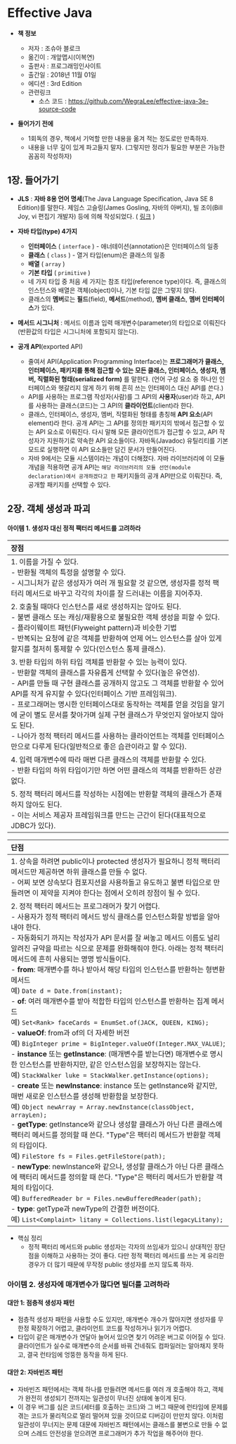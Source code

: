 # Effective Java

- **책 정보**
  - 저자 : 조슈아 블로크
  - 옮긴이 : 개앞맵시(이복연)
  - 출판사 : 프로그래밍인사이트
  - 출간일 : 2018년 11월 01일
  - 에디션 : 3rd Edition
  - 관련링크
    - 소스 코드 : https://github.com/WegraLee/effective-java-3e-source-code

- **들어가기 전에** 
  - 1회독의 경우, 책에서 기억할 만한 내용을 옮겨 적는 정도로만 만족하자. 
  - 내용을 너무 깊이 있게 파고들지 말자. (그렇지만 정리가 필요한 부분은 가능한 꼼꼼히 작성하자)



## 1장. 들어가기

- **JLS** : **자바 8용 언어 명세**(The Java Language Specification, Java SE 8 Edition)를 말한다. 제임스 고슬링(James Gosling, 자바의 아버지), 빌 조이(Bill Joy, vi 편집기 개발자) 등에 의해 작성되었다. ( [링크](https://docs.oracle.com/javase/specs/jls/se8/html/index.html) )

- **자바 타입(type) 4가지**
  - **인터페이스** ( `interface` ) - 애너테이션(annotation)은 인터페이스의 일종
  - **클래스** ( `class` ) - 열거 타입(enum)은 클래스의 일종
  - **배열** ( `array` )
  - **기본 타입** ( `primitive` )
  - 네 가지 타입 중 처음 세 가지는 참조 타입(reference type)이다. 즉, 클래스의 인스턴스와 배열은 객체(object)이나, 기본 타입 값은 그렇지 않다.
  - 클래스의 **멤버**로는 **필드**(field), **메서드**(method), **멤버 클래스**, **멤버 인터페이스**가 있다. 

- **메서드 시그니처** : 메서드 이름과 입력 매개변수(parameter)의 타입으로 이뤄진다(반환값의 타입은 시그니처에 포함되지 않는다).

- **공개 API**(exported API)
  - 줄여서 API(Application Programming Interface)는 **프로그래머가 클래스, 인터페이스, 패키지를 통해 접근할 수 있는 모든 클래스, 인터페이스, 생성자, 멤버, 직렬화된 형태(serialized form)** 를 말한다. (언어 구성 요소 중 하나인 인터페이스와 헷갈리지 않게 하기 위해 흔히 쓰는 인터페이스 대신 API를 쓴다.) 
  - API를 사용하는 프로그램 작성자(사람)를 그 API의 **사용자**(user)라 하고, API를 사용하는 클래스(코드)는 그 API의 **클라이언트**(client)라 한다.
  - 클래스, 인터페이스, 생성자, 멤버, 직렬화된 형태를 총칭해 **API 요소**(API element)라 한다. 공개 API는 그 API를 정의한 패키지의 밖에서 접근할 수 있는 API 요소로 이뤄진다. 다시 말해 모든 클라이언트가 접근할 수 있고, API 작성자가 지원하기로 약속한 API 요소들이다. 자바독(Javadoc) 유틸리티를 기본 모드로 실행하면 이 API 요소들만 담긴 문서가 만들어진다.
  - 자바 9에서는 모듈 시스템이라는 개념이 더해졌다. 자바 라이브러리에 이 모듈 개념을 적용하면 공개 API는 `해당 라이브러리의 모듈 선언(module declaration)에서 공개하겠다고 한` 패키지들의 공개 API만으로 이뤄진다. 즉, 공개할 패키지를 선택할 수 있다.



## 2장. 객체 생성과 파괴

#### 아이템 1. 생성자 대신 정적 팩터리 메서드를 고려하라

| 장점                                                         |
| :----------------------------------------------------------- |
| 1. 이름을 가질 수 있다. <br />- 반환될 객체의 특정을 설명할 수 있다.<br />- 시그니처가 같은 생성자가 여러 개 필요할 것 같으면, 생성자를 정적 팩터리 메서드로 바꾸고 각각의 차이를 잘 드러내는 이름을 지어주자. |
| 2. 호출될 때마다 인스턴스를 새로 생성하지는 않아도 된다.<br />- 불변 클래스 또는 캐싱/재활용으로 불필요한 객체 생성을 피할 수 있다.<br />- 플라이웨이트 패턴(Flyweight pattern)과 비슷한 기법<br />- 반복되는 요청에 같은 객체를 반환하여 언제 어느 인스턴스를 살아 있게 할지를 철저히 통제할 수 있다(인스턴스 통제 클래스). |
| 3. 반환 타입의 하위 타입 객체를 반환할 수 있는 능력이 있다.<br />- 반환할 객체의 클래스를 자유롭게 선택할 수 있다(높은 유연성).<br />- API를 만들 때 구현 클래스를 공개하지 않고도 그 객체를 반환할 수 있어 API를 작게 유지할 수 있다(인터페이스 기반 프레임워크).<br />- 프로그래머는 명시한 인터페이스대로 동작하는 객체를 얻을 것임을 알기에 굳이 별도 문서를 찾아가며 실제 구현 클래스가 무엇인지 알아보지 않아도 된다.<br />- 나아가 정적 팩터리 메서드를 사용하는 클라이언트는 객체를 인터페이스만으로 다루게 된다(일반적으로 좋은 습관이라고 할 수 있다). |
| 4. 입력 매개변수에 따라 매번 다른 클래스의 객체를 반환할 수 있다.<br />- 반환 타입의 하위 타입이기만 하면 어떤 클래스의 객체를 반환하든 상관없다. |
| 5. 정적 팩터리 메서드를 작성하는 시점에는 반환할 객체의 클래스가 존재하지 않아도 된다.<br />- 이는 서비스 제공자 프레임워크를 만드는 근간이 된다(대표적으로 JDBC가 있다). |



| 단점                                                         |
| :----------------------------------------------------------- |
| 1. 상속을 하려면 public이나 protected 생성자가 필요하니 정적 팩터리 메서드만 제공하면 하위 클래스를 만들 수 없다.<br />- 어찌 보면 상속보다 컴포지션을 사용하돌고 유도하고 불변 타입으로 만들려면 이 제약을 지켜야 한다는 점에서 오히려 장점이 될 수 있다. |
| 2. 정적 팩터리 메서드는 프로그래머가 찾기 어렵다.<br />- 사용자가 정적 팩터리 메서드 방식 클래스를 인스턴스화할 방법을 알아내야 한다.<br />- 자동화되기 까지는 작성자가 API 문서를 잘 써놓고 메서드 이름도 널리 알려진 규약을 따르는 식으로 문제를 완화해줘야 한다. 아래는 정적 팩터리 메서드에 흔히 사용되는 명명 방식들이다.<br />- **from**: 매개변수를 하나 받아서 해당 타입의 인스턴스를 반환하는 형변환 메서드<br />  예) `Date d = Date.from(instant);`<br />- **of**: 여러 매개변수를 받아 적합한 타입의 인스턴스를 반환하는 집계 메서드<br />  예) `Set<Rank> faceCards = EnumSet.of(JACK, QUEEN, KING);` <br />- **valueOf**: from과 of의 더 자세한 버전<br />  예) `BigInteger prime = BigInteger.valueOf(Integer.MAX_VALUE)`;  <br />- **instance** 또는 **getInstance**: (매개변수를 받는다면) 매개변수로 명시한 인스턴스를 반환하지만, 같은 인스턴스임을 보장하지는 않는다.<br />  예) `StackWalker luke = StackWalker.getInstance(options);` <br />- **create** 또는 **newInstance**: instance 또는 getInstance와 같지만, 매번 새로운 인스턴스를 생성해 반환함을 보장한다.<br />  예) `Object newArray = Array.newInstance(classObject, arrayLen);` <br />- **getType**: getInstance와 같으나 생성할 클래스가 아닌 다른 클래스에 팩터리 메서드를 정의할 때 쓴다. "Type"은 팩터리 메서드가 반환할 객체의 타입이다.<br />  예) `FileStore fs = Files.getFileStore(path);` <br />- **newType**: newInstance와 같으나, 생성할 클래스가 아닌 다른 클래스에 팩터리 메서드를 정의할 때 쓴다. "Type"은 팩터리 메서드가 반환할 객체의 타입이다.<br />  예) `BufferedReader br = Files.newBufferedReader(path);` <br />- **type**: getType과 newType의 간결한 버전이다.<br />  예) `List<Complaint> litany = Collections.list(legacyLitany);` |

- 핵심 정리
  - 정적 팩터리 메서드와 public 생성자는 각자의 쓰임새가 있으니 상대적인 장단점을 이해하고 사용하는 것이 좋다. 다만 정적 팩터리 메서드를 쓰는 게 유리한 경우가 더 많기 때문에 무작정 public 생성자를 쓰지 않도록 하자.


### 아이템 2. 생성자에 매개변수가 많다면 빌더를 고려하라

#### 대안 1: 점층적 생성자 패턴

- 점층적 생성자 패턴을 사용할 수도 있지만, 매개변수 개수가 많아지면 생성자를 무한정 확장하기 어렵고, 클라이언트 코드를 작성하거나 읽기가 어렵다.
- 타입이 같은 매개변수가 연달아 늘어서 있으면 찾기 어려운 버그로 이어질 수 있다. 클라이언트가 실수로 매개변수의 순서를 바꿔 건네줘도 컴파일러는 알아채지 못하고, 결국 런타임에 엉뚱한 동작을 하게 된다.

#### 대안 2: 자바빈즈 패턴

- 자바빈즈 패턴에서는 객체 하나를 만들려면 메서드를 여러 개 호출해야 하고, 객체가 완전히 생성되기 전까지는 일관성이 무너진 상태에 놓이게 된다.
- 이 경우 버그를 심은 코드(세터를 호출하는 코드)와 그 버그 때문에 런타임에 문제를 겪는 코드가 물리적으로 멀리 떨어져 있을 것이므로 디버깅이 만만치 않다. 이처럼 일관성이 무너지는 문제 대문에 자바빈즈 패턴에서는 클래스를 불변으로 만들 수 없으며 스레드 안전성을 얻으려면 프로그래머가 추가 작업을 해주어야 한다.
